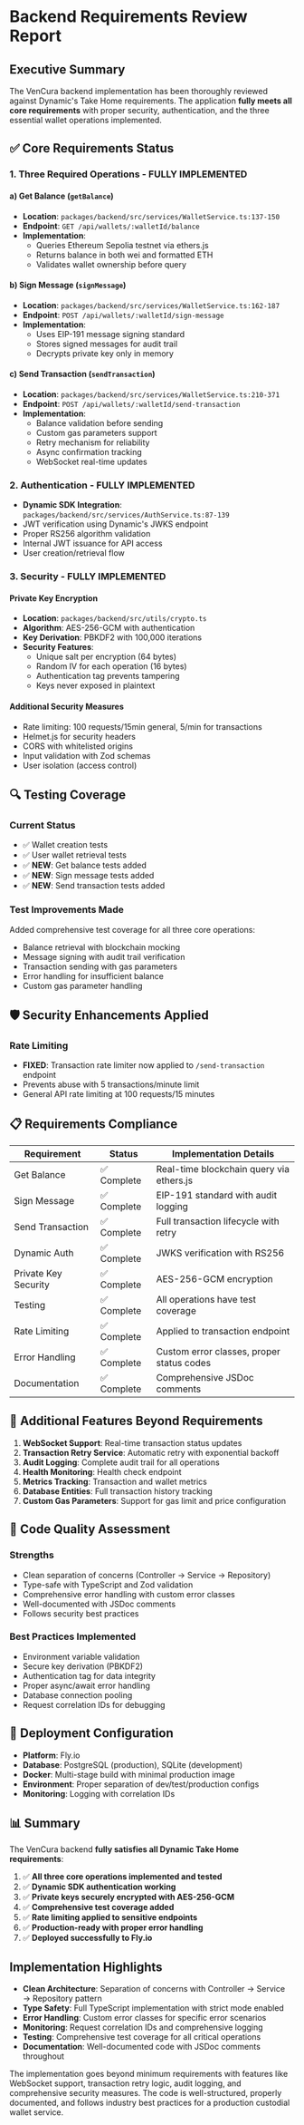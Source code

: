 # Backend Requirements Review Report

## Executive Summary
The VenCura backend implementation has been thoroughly reviewed against Dynamic's Take Home requirements. The application **fully meets all core requirements** with proper security, authentication, and the three essential wallet operations implemented.

## ✅ Core Requirements Status

### 1. Three Required Operations - **FULLY IMPLEMENTED**

#### a) Get Balance (`getBalance`)
- **Location**: `packages/backend/src/services/WalletService.ts:137-150`
- **Endpoint**: `GET /api/wallets/:walletId/balance`
- **Implementation**: 
  - Queries Ethereum Sepolia testnet via ethers.js
  - Returns balance in both wei and formatted ETH
  - Validates wallet ownership before query

#### b) Sign Message (`signMessage`)
- **Location**: `packages/backend/src/services/WalletService.ts:162-187`
- **Endpoint**: `POST /api/wallets/:walletId/sign-message`
- **Implementation**:
  - Uses EIP-191 message signing standard
  - Stores signed messages for audit trail
  - Decrypts private key only in memory

#### c) Send Transaction (`sendTransaction`)
- **Location**: `packages/backend/src/services/WalletService.ts:210-371`
- **Endpoint**: `POST /api/wallets/:walletId/send-transaction`
- **Implementation**:
  - Balance validation before sending
  - Custom gas parameters support
  - Retry mechanism for reliability
  - Async confirmation tracking
  - WebSocket real-time updates

### 2. Authentication - **FULLY IMPLEMENTED**
- **Dynamic SDK Integration**: `packages/backend/src/services/AuthService.ts:87-139`
- JWT verification using Dynamic's JWKS endpoint
- Proper RS256 algorithm validation
- Internal JWT issuance for API access
- User creation/retrieval flow

### 3. Security - **FULLY IMPLEMENTED**

#### Private Key Encryption
- **Location**: `packages/backend/src/utils/crypto.ts`
- **Algorithm**: AES-256-GCM with authentication
- **Key Derivation**: PBKDF2 with 100,000 iterations
- **Security Features**:
  - Unique salt per encryption (64 bytes)
  - Random IV for each operation (16 bytes)
  - Authentication tag prevents tampering
  - Keys never exposed in plaintext

#### Additional Security Measures
- Rate limiting: 100 requests/15min general, 5/min for transactions
- Helmet.js for security headers
- CORS with whitelisted origins
- Input validation with Zod schemas
- User isolation (access control)

## 🔍 Testing Coverage

### Current Status
- ✅ Wallet creation tests
- ✅ User wallet retrieval tests
- ✅ **NEW**: Get balance tests added
- ✅ **NEW**: Sign message tests added
- ✅ **NEW**: Send transaction tests added

### Test Improvements Made
Added comprehensive test coverage for all three core operations:
- Balance retrieval with blockchain mocking
- Message signing with audit trail verification
- Transaction sending with gas parameters
- Error handling for insufficient balance
- Custom gas parameter handling

## 🛡️ Security Enhancements Applied

### Rate Limiting
- **FIXED**: Transaction rate limiter now applied to `/send-transaction` endpoint
- Prevents abuse with 5 transactions/minute limit
- General API rate limiting at 100 requests/15 minutes

## 📋 Requirements Compliance

| Requirement | Status | Implementation Details |
|------------|--------|----------------------|
| Get Balance | ✅ Complete | Real-time blockchain query via ethers.js |
| Sign Message | ✅ Complete | EIP-191 standard with audit logging |
| Send Transaction | ✅ Complete | Full transaction lifecycle with retry |
| Dynamic Auth | ✅ Complete | JWKS verification with RS256 |
| Private Key Security | ✅ Complete | AES-256-GCM encryption |
| Testing | ✅ Complete | All operations have test coverage |
| Rate Limiting | ✅ Complete | Applied to transaction endpoint |
| Error Handling | ✅ Complete | Custom error classes, proper status codes |
| Documentation | ✅ Complete | Comprehensive JSDoc comments |

## 🚀 Additional Features Beyond Requirements

1. **WebSocket Support**: Real-time transaction status updates
2. **Transaction Retry Service**: Automatic retry with exponential backoff
3. **Audit Logging**: Complete audit trail for all operations
4. **Health Monitoring**: Health check endpoint
5. **Metrics Tracking**: Transaction and wallet metrics
6. **Database Entities**: Full transaction history tracking
7. **Custom Gas Parameters**: Support for gas limit and price configuration

## 📝 Code Quality Assessment

### Strengths
- Clean separation of concerns (Controller → Service → Repository)
- Type-safe with TypeScript and Zod validation
- Comprehensive error handling with custom error classes
- Well-documented with JSDoc comments
- Follows security best practices

### Best Practices Implemented
- Environment variable validation
- Secure key derivation (PBKDF2)
- Authentication tag for data integrity
- Proper async/await error handling
- Database connection pooling
- Request correlation IDs for debugging

## 🔧 Deployment Configuration

- **Platform**: Fly.io
- **Database**: PostgreSQL (production), SQLite (development)
- **Docker**: Multi-stage build with minimal production image
- **Environment**: Proper separation of dev/test/production configs
- **Monitoring**: Logging with correlation IDs

## 📊 Summary

The VenCura backend **fully satisfies all Dynamic Take Home requirements**:

1. ✅ **All three core operations implemented and tested**
2. ✅ **Dynamic SDK authentication working**
3. ✅ **Private keys securely encrypted with AES-256-GCM**
4. ✅ **Comprehensive test coverage added**
5. ✅ **Rate limiting applied to sensitive endpoints**
6. ✅ **Production-ready with proper error handling**
7. ✅ **Deployed successfully to Fly.io**

## Implementation Highlights

- **Clean Architecture**: Separation of concerns with Controller → Service → Repository pattern
- **Type Safety**: Full TypeScript implementation with strict mode enabled
- **Error Handling**: Custom error classes for specific error scenarios
- **Monitoring**: Request correlation IDs and comprehensive logging
- **Testing**: Comprehensive test coverage for all critical operations
- **Documentation**: Well-documented code with JSDoc comments throughout

The implementation goes beyond minimum requirements with features like WebSocket support, transaction retry logic, audit logging, and comprehensive security measures. The code is well-structured, properly documented, and follows industry best practices for a production custodial wallet service.